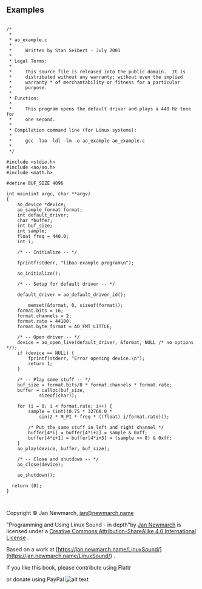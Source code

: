 
##  Examples 

```

/*
 *
 * ao_example.c
 *
 *     Written by Stan Seibert - July 2001
 *
 * Legal Terms:
 *
 *     This source file is released into the public domain.  It is
 *     distributed without any warranty; without even the implied
 *     warranty * of merchantability or fitness for a particular
 *     purpose.
 *
 * Function:
 *
 *     This program opens the default driver and plays a 440 Hz tone for
 *     one second.
 *
 * Compilation command line (for Linux systems):
 *
 *     gcc -lao -ldl -lm -o ao_example ao_example.c
 *
 */

#include <stdio.h>
#include <ao/ao.h>
#include <math.h>

#define BUF_SIZE 4096

int main(int argc, char **argv)
{
	ao_device *device;
	ao_sample_format format;
	int default_driver;
	char *buffer;
	int buf_size;
	int sample;
	float freq = 440.0;
	int i;

	/* -- Initialize -- */

	fprintf(stderr, "libao example program\n");

	ao_initialize();

	/* -- Setup for default driver -- */

	default_driver = ao_default_driver_id();

        memset(&format, 0, sizeof(format));
	format.bits = 16;
	format.channels = 2;
	format.rate = 44100;
	format.byte_format = AO_FMT_LITTLE;

	/* -- Open driver -- */
	device = ao_open_live(default_driver, &format, NULL /* no options */);
	if (device == NULL) {
		fprintf(stderr, "Error opening device.\n");
		return 1;
	}

	/* -- Play some stuff -- */
	buf_size = format.bits/8 * format.channels * format.rate;
	buffer = calloc(buf_size,
			sizeof(char));

	for (i = 0; i < format.rate; i++) {
		sample = (int)(0.75 * 32768.0 *
			sin(2 * M_PI * freq * ((float) i/format.rate)));

		/* Put the same stuff in left and right channel */
		buffer[4*i] = buffer[4*i+2] = sample & 0xff;
		buffer[4*i+1] = buffer[4*i+3] = (sample >> 8) & 0xff;
	}
	ao_play(device, buffer, buf_size);

	/* -- Close and shutdown -- */
	ao_close(device);

	ao_shutdown();

  return (0);
}

      
```


Copyright © Jan Newmarch, jan@newmarch.name





"Programming and Using Linux Sound - in depth"by [Jan Newmarch](https://jan.newmarch.name) is licensed under a [Creative Commons Attribution-ShareAlike 4.0 International License](http://creativecommons.org/licenses/by-sa/4.0/) .


Based on a work at [https://jan.newmarch.name/LinuxSound/](https://jan.newmarch.name/LinuxSound/) .


If you like this book, please contribute using Flattr


or donate using PayPal
![alt text](https://www.paypalobjects.com/WEBSCR-640-20110401-1/en_AU/i/scr/pixel.gif)